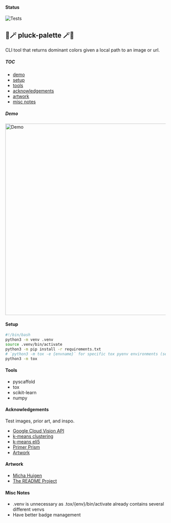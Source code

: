 #### Status

![Tests](https://github.com/figtreez/pluckpalette/actions/workflows/tests.yml/badge.svg)

## 🎨🪄 pluck-palette 🪄🎨

CLI tool that returns dominant colors given a local path to an image or url.

##### TOC

- [demo](#demo)
- [setup](#setup)
- [tools](#tools)
- [acknowledgements](#acknowledgements)
- [artwork](#artwork)
- [misc notes](#misc-notes)

##### Demo

<img alt="Demo" src="https://github.com/figtreez/pluck-palette/blob/main/tests/data/demo.gif?raw=true" width="600" />

#### Setup

```bash
#!/bin/bash
python3 -m venv .venv
source .venv/bin/activate
python3 -m pip install -r requirements.txt
# `python3 -m tox -e {envname}` for specific tox pyenv environments (see tox.ini)
python3 -m tox
```

#### Tools

- pyscaffold
- tox
- scikit-learn
- numpy

#### Acknowledgements

Test images, prior art, and inspo.

- [Google Cloud Vision API](https://cloud.google.com/vision#section-2)
- [k-means clustering](https://en.wikipedia.org/wiki/K-means_clustering)
- [k-means eli5](https://www.youtube.com/watch?v=IuRb3y8qKX4)
- [Primer Prism](https://primer.style/prism/)
- [Artwork](#artwork)

#### Artwork

- [Micha Huigen](https://www.michahuigen.com/)
- [The README Project](https://github.com/readme)

#### Misc Notes

- .venv is unnecessary as .tox/{env}/bin/activate already contains several different venvs
- Have better badge management
